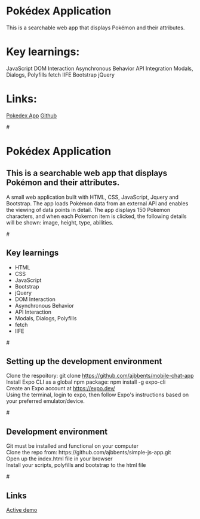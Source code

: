# Pokédex Application
This is a searchable web app that displays Pokémon and their attributes.

# Key learnings:
JavaScript
DOM Interaction
Asynchronous Behavior
API Integration
Modals, Dialogs,
Polyfills
fetch
IIFE
Bootstrap
jQuery

# Links:
<a href="https://ajbbents.github.io/simple-js-app/">Pokedex App</a>
<a href="https://github.com/ajbbents/simple-js-app">Github</a>

#<h1>Pokédex Application</h1>
<h2>This is a searchable web app that displays Pokémon and their attributes.</h2>
<p>A small web application built with HTML, CSS, JavaScript, Jquery and Bootstrap. The app loads Pokémon data from an external API and enables the viewing of data points in detail. The app displays 150 Pokemon characters, and when each Pokemon item is clicked, the following details will be shown: image, height, type, abilities.</p>

#<h2>Key learnings</h2>
<ul>
  <li>HTML</li>
  <li>CSS</li>
  <li>JavaScript</li>
  <li>Bootstrap</li>
  <li>jQuery</li>
  <li>DOM Interaction</li>
  <li>Asynchronous Behavior</li>
  <li>API Interaction</li>
  <li>Modals, Dialogs, Polyfills</li>
  <li>fetch</li>
  <li>IIFE</li>
</ul>

#<h2>Setting up the development environment</h2>
<p>Clone the respoitory: git clone <a href="https://github.com/ajbbents/mobile-chat-app">https://github.com/ajbbents/mobile-chat-app</a><br>
Install Expo CLI as a global npm package: npm install -g expo-cli<br>
Create an Expo account at <a href="https://expo.dev/">https://expo.dev/</a><br>
Using the terminal, login to expo, then follow Expo's instructions based on your preferred emulator/device.</p>

#<h2>Development environment</h2>
<p>Git must be installed and functional on your computer<br>
Clone the repo from: https://github.com/ajbbents/simple-js-app.git <br>
Open up the index.html file in your browser<br>
Install your scripts, polyfills and bootstrap to the html file<br>
</p>

#<h2>Links</h2>
<a href="https://ajbbents.github.io/simple-js-app/">Active demo</a>

